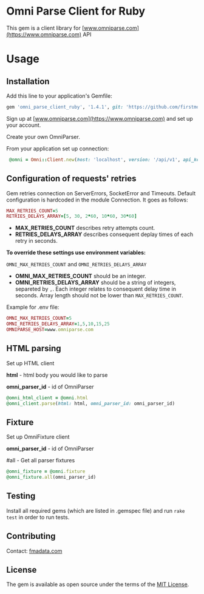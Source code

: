 # Omni Parse Client for Ruby

This gem is a client library for [www.omniparse.com](https://www.omniparse.com) API

# Usage

## Installation
Add this line to your application's Gemfile:

```ruby
gem 'omni_parse_client_ruby', '1.4.1', git: 'https://github.com/firstmoversadvantage/omni_parse_client_ruby.git'
```

Sign up at [www.omniparse.com](https://www.omniparse.com)  and set up your account.

Create your own OmniParser.

From your application set up connection:

```ruby
 @omni = Omni::Client.new(host: 'localhost', version: '/api/v1', api_key: 'key', port: 3000)
```

## Configuration of requests' retries

Gem retries connection on ServerErrors, SocketError and Timeouts. Default configuration is hardcoded in the module Connection.
It goes as follows: 
```ruby
MAX_RETRIES_COUNT=5
RETRIES_DELAYS_ARRAY=[5, 30, 2*60, 10*60, 30*60]
```
- **MAX_RETRIES_COUNT** describes retry attempts count.
- **RETRIES_DELAYS_ARRAY** describes consequent deplay times of each retry in seconds.

**To override these settings use environment variables:**

`OMNI_MAX_RETRIES_COUNT` and `OMNI_RETRIES_DELAYS_ARRAY`

- **OMNI_MAX_RETRIES_COUNT** should be an integer.
- **OMNI_RETRIES_DELAYS_ARRAY** should be a string of integers, separeted by `,`. Each integer relates to consequent delay time in seconds. Array length should not be lower than `MAX_RETRIES_COUNT`.

Example for .env file:
```ruby
OMNI_MAX_RETRIES_COUNT=5
OMNI_RETRIES_DELAYS_ARRAY=1,5,10,15,25
OMNIPARSE_HOST=www.omniparse.com
```

## HTML parsing

Set up HTML client

**html** - html body you would like to parse

**omni_parser_id** - id of OmniParser 

```ruby
@omni_html_client = @omni.html
@omni_client.parse(html: html, omni_parser_id: omni_parser_id)
```

## Fixture

Set up OmniFixture client

**omni_parser_id** - id of OmniParser 

#all - Get all parser fixtures
```ruby
@omni_fixture = @omni.fixture
@omni_fixture.all(omni_parser_id)
```

## Testing
Install all required gems (which are listed in .gemspec file) and run `rake test` in order to run tests.

## Contributing
Contact: [fmadata.com](https://www.fmadata.com)

## License
The gem is available as open source under the terms of the [MIT License](http://opensource.org/licenses/MIT).
